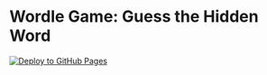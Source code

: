 # Wordle Game: Guess the Hidden Word

[![Deploy to GitHub Pages](https://github.com/iswilljr/wordle/actions/workflows/deploy.yml/badge.svg)](https://github.com/iswilljr/wordle/actions/workflows/deploy.yml)
